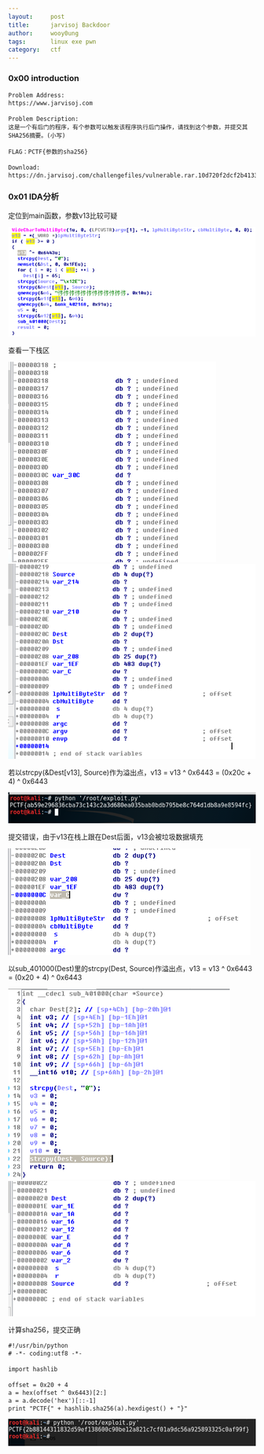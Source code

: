 ```yaml
---
layout:     post
title:      jarvisoj Backdoor
author:     wooy0ung
tags: 		linux exe pwn
category:  	ctf
---
```



### 0x00 introduction

```
Problem Address:
https://www.jarvisoj.com

Problem Description:
这是一个有后门的程序，有个参数可以触发该程序执行后门操作，请找到这个参数，并提交其SHA256摘要。(小写)

FLAG：PCTF{参数的sha256}

Download:
https://dn.jarvisoj.com/challengefiles/vulnerable.rar.10d720f2dcf2b4133ec512813d7b89ce
```
<!-- more -->


### 0x01 IDA分析

定位到main函数，参数v13比较可疑

![](/assets/img/ctf/pwn/2017-07-21-jarvisoj-backdoor/0x00.png)

查看一下栈区

![](/assets/img/ctf/pwn/2017-07-21-jarvisoj-backdoor/0x01.png)
![](/assets/img/ctf/pwn/2017-07-21-jarvisoj-backdoor/0x02.png)

若以strcpy(&Dest[v13], Source)作为溢出点，v13 = v13 ^ 0x6443 = (0x20c + 4) ^ 0x6443

![](/assets/img/ctf/pwn/2017-07-21-jarvisoj-backdoor/0x03.png)

提交错误，由于v13在栈上跟在Dest后面，v13会被垃圾数据填充

![](/assets/img/ctf/pwn/2017-07-21-jarvisoj-backdoor/0x04.png)

以sub_401000(Dest)里的strcpy(Dest, Source)作溢出点，v13 = v13 ^ 0x6443 = (0x20 + 4) ^ 0x6443

![](/assets/img/ctf/pwn/2017-07-21-jarvisoj-backdoor/0x05.png)
![](/assets/img/ctf/pwn/2017-07-21-jarvisoj-backdoor/0x06.png)

计算sha256，提交正确

```
#!/usr/bin/python
# -*- coding:utf8 -*-

import hashlib

offset = 0x20 + 4
a = hex(offset ^ 0x6443)[2:]
a = a.decode('hex')[::-1]
print "PCTF{" + hashlib.sha256(a).hexdigest() + "}"
```

![](/assets/img/ctf/pwn/2017-07-21-jarvisoj-backdoor/0x07.png)